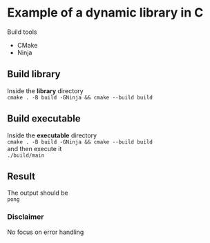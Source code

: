 # Example of a dynamic library in C

Build tools  

* CMake
* Ninja

## Build library

Inside the **library** directory  
`cmake . -B build -GNinja && cmake --build build`

## Build executable

Inside the **executable** directory  
`cmake . -B build -GNinja && cmake --build build`  
and then execute it  
`./build/main`

## Result

The output should be  
`pong`

### Disclaimer

No focus on error handling
